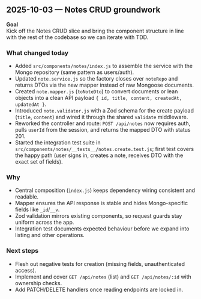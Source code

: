 ## 2025-10-03 — Notes CRUD groundwork

**Goal**  
Kick off the Notes CRUD slice and bring the component structure in line with the rest of the codebase so we can iterate with TDD.

### What changed today

- Added `src/components/notes/index.js` to assemble the service with the Mongo repository (same pattern as users/auth).
- Updated `note.service.js` so the factory closes over `noteRepo` and returns DTOs via the new mapper instead of raw Mongoose documents.
- Created `note.mapper.js` (`toNoteDto`) to convert documents or lean objects into a clean API payload `{ id, title, content, createdAt, updatedAt }`.
- Introduced `note.validator.js` with a Zod schema for the create payload (`title`, `content`) and wired it through the shared `validate` middleware.
- Reworked the controller and route: `POST /api/notes` now requires auth, pulls `userId` from the session, and returns the mapped DTO with status 201.
- Started the integration test suite in `src/components/notes/__tests__/notes.create.test.js`; first test covers the happy path (user signs in, creates a note, receives DTO with the exact set of fields).

### Why

- Central composition (`index.js`) keeps dependency wiring consistent and readable.
- Mapper ensures the API response is stable and hides Mongo-specific fields like `_id`/`__v`.
- Zod validation mirrors existing components, so request guards stay uniform across the app.
- Integration test documents expected behaviour before we expand into listing and other operations.

### Next steps

- Flesh out negative tests for creation (missing fields, unauthenticated access).
- Implement and cover `GET /api/notes` (list) and `GET /api/notes/:id` with ownership checks.
- Add PATCH/DELETE handlers once reading endpoints are locked in.
